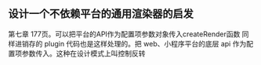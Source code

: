 ## 设计一个不依赖平台的通用渲染器的启发

第七章 177页。可以把平台的API作为配置项参数对象传入createRender函数
同样进销存的 plugin 代码也是这样处理的。把 web、小程序平台的底层 api 作为配置项参数传入。这种在设计模式上叫控制反转

## 